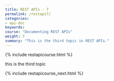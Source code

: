 ```yaml
---
title: REST APIs - 7
permalink: /restapi7/
categories:
- api-doc
keywords: 
course: "Documenting REST APIs"
weight: 7
summary: "This is the third topic in REST APIs."
---
```


{% include restapicourse.html %}

this is the third topic

{% include restapicourse_next.html %}



